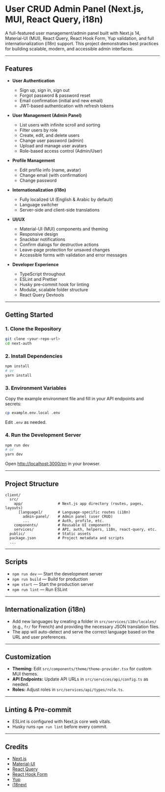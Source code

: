 # User CRUD Admin Panel (Next.js, MUI, React Query, i18n)

A full-featured user management/admin panel built with Next.js 14, Material-UI (MUI), React Query, React Hook Form, Yup validation, and full internationalization (i18n) support. This project demonstrates best practices for building scalable, modern, and accessible admin interfaces.

---

## Features

- **User Authentication**
  - Sign up, sign in, sign out
  - Forgot password & password reset
  - Email confirmation (initial and new email)
  - JWT-based authentication with refresh tokens

- **User Management (Admin Panel)**
  - List users with infinite scroll and sorting
  - Filter users by role
  - Create, edit, and delete users
  - Change user password (admin)
  - Upload and manage user avatars
  - Role-based access control (Admin/User)

- **Profile Management**
  - Edit profile info (name, avatar)
  - Change email (with confirmation)
  - Change password

- **Internationalization (i18n)**
  - Fully localized UI (English & Arabic by default)
  - Language switcher
  - Server-side and client-side translations

- **UI/UX**
  - Material-UI (MUI) components and theming
  - Responsive design
  - Snackbar notifications
  - Confirm dialogs for destructive actions
  - Leave-page protection for unsaved changes
  - Accessible forms with validation and error messages

- **Developer Experience**
  - TypeScript throughout
  - ESLint and Prettier
  - Husky pre-commit hook for linting
  - Modular, scalable folder structure
  - React Query Devtools

---

## Getting Started

### 1. **Clone the Repository**

```bash
git clone <your-repo-url>
cd next-auth
```

### 2. **Install Dependencies**

```bash
npm install
# or
yarn install
```

### 3. **Environment Variables**

Copy the example environment file and fill in your API endpoints and secrets:

```bash
cp example.env.local .env
```

Edit `.env` as needed.

### 4. **Run the Development Server**

```bash
npm run dev
# or
yarn dev
```

Open [http://localhost:3000/en](http://localhost:3000/en) in your browser.

---

## Project Structure

```
client/
  src/
    app/                # Next.js app directory (routes, pages, layouts)
      [language]/       # Language-specific routes (i18n)
        admin-panel/    # Admin panel (user CRUD)
        ...             # Auth, profile, etc.
    components/         # Reusable UI components
    services/           # API, auth, helpers, i18n, react-query, etc.
  public/               # Static assets
  package.json          # Project metadata and scripts
  ...
```

---

## Scripts

- `npm run dev` — Start the development server
- `npm run build` — Build for production
- `npm start` — Start the production server
- `npm run lint` — Run ESLint

---

## Internationalization (i18n)

- Add new languages by creating a folder in `src/services/i18n/locales/` (e.g., `fr/` for French) and providing the necessary JSON translation files.
- The app will auto-detect and serve the correct language based on the URL and user preferences.

---

## Customization

- **Theming:** Edit `src/components/theme/theme-provider.tsx` for custom MUI themes.
- **API Endpoints:** Update API URLs in `src/services/api/config.ts` as needed.
- **Roles:** Adjust roles in `src/services/api/types/role.ts`.

---

## Linting & Pre-commit

- ESLint is configured with Next.js core web vitals.
- Husky runs `npm run lint` before every commit.


---

## Credits

- [Next.js](https://nextjs.org/)
- [Material-UI](https://mui.com/)
- [React Query](https://tanstack.com/query/latest)
- [React Hook Form](https://react-hook-form.com/)
- [Yup](https://github.com/jquense/yup)
- [i18next](https://www.i18next.com/)

